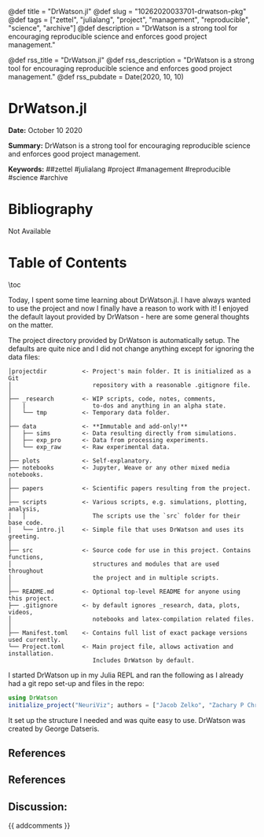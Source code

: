 @def title = "DrWatson.jl"
@def slug = "10262020033701-drwatson-pkg"
@def tags = ["zettel", "julialang", "project", "management", "reproducible", "science", "archive"]
@def description = "DrWatson is a strong tool for encouraging reproducible science and enforces good project management."

@def rss_title = "DrWatson.jl"
@def rss_description = "DrWatson is a strong tool for encouraging reproducible science and enforces good project management."
@def rss_pubdate = Date(2020, 10, 10)


DrWatson.jl
=========

**Date:** October 10 2020

**Summary:** DrWatson is a strong tool for encouraging reproducible science and enforces good project management.

**Keywords:** ##zettel #julialang #project #management #reproducible #science #archive

Bibliography
==========

Not Available

Table of Contents
=========

\toc

Today, I spent some time learning about DrWatson.jl. I have always wanted to use the project and now I finally have a reason to work with it! I enjoyed the default layout provided by DrWatson - here are some general thoughts on the matter.

The project directory provided by DrWatson is automatically setup. The defaults are quite nice and I did not change anything except for ignoring the data files:

```
│projectdir          <- Project's main folder. It is initialized as a Git
│                       repository with a reasonable .gitignore file.
│
├── _research        <- WIP scripts, code, notes, comments,
│   |                   to-dos and anything in an alpha state.
│   └── tmp          <- Temporary data folder.
│
├── data             <- **Immutable and add-only!**
│   ├── sims         <- Data resulting directly from simulations.
│   ├── exp_pro      <- Data from processing experiments.
│   └── exp_raw      <- Raw experimental data.
│
├── plots            <- Self-explanatory.
├── notebooks        <- Jupyter, Weave or any other mixed media notebooks.
│
├── papers           <- Scientific papers resulting from the project.
│
├── scripts          <- Various scripts, e.g. simulations, plotting, analysis,
│   │                   The scripts use the `src` folder for their base code.
│   └── intro.jl     <- Simple file that uses DrWatson and uses its greeting.
│
├── src              <- Source code for use in this project. Contains functions,
│                       structures and modules that are used throughout
│                       the project and in multiple scripts.
│
├── README.md        <- Optional top-level README for anyone using this project.
├── .gitignore       <- by default ignores _research, data, plots, videos,
│                       notebooks and latex-compilation related files.
│
├── Manifest.toml    <- Contains full list of exact package versions used currently.
└── Project.toml     <- Main project file, allows activation and installation.
                        Includes DrWatson by default.
```

I started DrWatson up in my Julia REPL and ran the following as I already had a git repo set-up and files in the repo:

```julia
using DrWatson
initialize_project("NeuriViz"; authors = ["Jacob Zelko", "Zachary P Christensen"], force = false, git = false, placeholder = true)
```

It set up the structure I needed and was quite easy to use. DrWatson was created by George Datseris.

## References

## References
## Discussion: 

{{ addcomments }}
